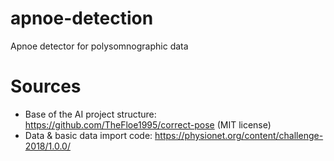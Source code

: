 # apnoe-detection
Apnoe detector for polysomnographic data

# Sources
- Base of the AI project structure: https://github.com/TheFloe1995/correct-pose (MIT license)
- Data & basic data import code: https://physionet.org/content/challenge-2018/1.0.0/
